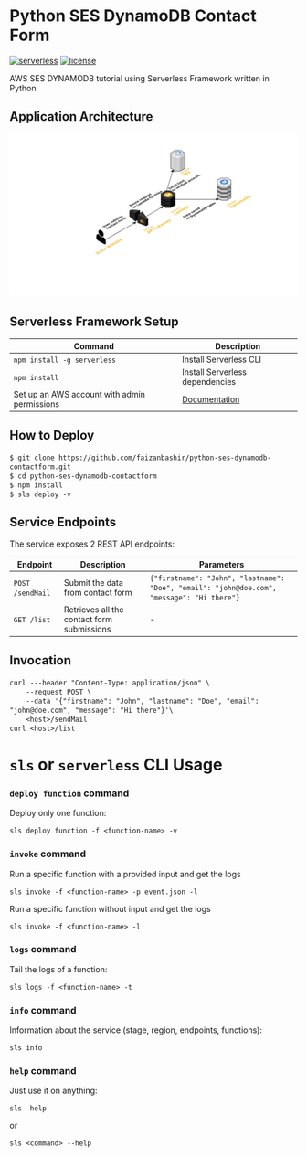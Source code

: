 # Python SES DynamoDB Contact Form

[![serverless](http://public.serverless.com/badges/v3.svg)](http://www.serverless.com)
[![license](https://img.shields.io/github/license/mashape/apistatus.svg)](https://opensource.org/licenses/MIT)

AWS SES DYNAMODB tutorial using Serverless Framework written in Python

## Application Architecture
[![Serverless Application Architecture](architecture.png)](#)

## Serverless Framework Setup
| **Command** |**Description**|
|-------|------|
| `npm install -g serverless` | Install Serverless CLI  |
| `npm install` | Install Serverless dependencies  |
| Set up an AWS account with admin permissions | [Documentation](https://serverless.com/framework/docs/providers/aws/guide/credentials/)  |

## How to Deploy
```
$ git clone https://github.com/faizanbashir/python-ses-dynamodb-contactform.git
$ cd python-ses-dynamodb-contactform
$ npm install
$ sls deploy -v
```

## Service Endpoints
The service exposes 2 REST API endpoints:

| **Endpoint** |**Description**|**Parameters**|
|-------|------|------|
| `POST /sendMail` | Submit the data from contact form  | `{"firstname": "John", "lastname": "Doe", "email": "john@doe.com", "message": "Hi there"}` |
| `GET /list` | Retrieves all the contact form submissions | - |

## Invocation
	curl ---header "Content-Type: application/json" \
        --request POST \
        --data '{"firstname": "John", "lastname": "Doe", "email": "john@doe.com", "message": "Hi there"}'\
        <host>/sendMail
	curl <host>/list

# `sls` or `serverless` CLI Usage

### `deploy function` command
Deploy only one function:

	sls deploy function -f <function-name> -v

### `invoke` command
Run a specific function with a provided input and get the logs

	sls invoke -f <function-name> -p event.json -l
Run a specific function without input and get the logs

	sls invoke -f <function-name> -l

### `logs` command
Tail the logs of a function:

	sls logs -f <function-name> -t

### `info` command
Information about the service (stage, region, endpoints, functions):

	sls info

### `help` command
Just use it on anything:

	sls  help
or

	sls <command> --help